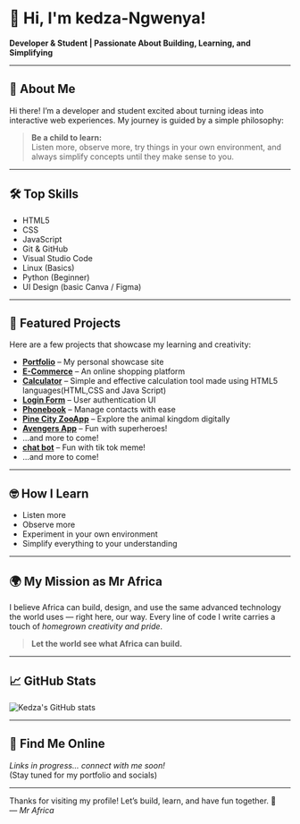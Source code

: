# 👋 Hi, I'm kedza-Ngwenya!

**Developer & Student | Passionate About Building, Learning, and Simplifying**

---

## 🚀 About Me

Hi there! I’m a developer and student excited about turning ideas into interactive web experiences. My journey is guided by a simple philosophy:  
> **Be a child to learn:**  
> Listen more, observe more, try things in your own environment, and always simplify concepts until they make sense to you.

---

## 🛠️ Top Skills

- HTML5  
- CSS  
- JavaScript   
- Git & GitHub  
- Visual Studio Code  
- Linux (Basics)  
- Python (Beginner)  
- UI Design (basic Canva / Figma)

---

## 🌟 Featured Projects

Here are a few projects that showcase my learning and creativity:

- [**Portfolio**](#) – My personal showcase site  
- [**E-Commerce**](#) – An online shopping platform  
- [**Calculator**](https://kedza-bot.github.io/calculator/) – Simple and effective calculation tool made using HTML5 languages(HTML,CSS and Java Script) 
- [**Login Form**](#) – User authentication UI  
- [**Phonebook**](https://kedza-bot.github.io/phone-book/) – Manage contacts with ease  
- [**Pine City ZooApp**](#) – Explore the animal kingdom digitally  
- [**Avengers App**](#) – Fun with superheroes!  
- ...and more to come!
-  [**chat bot**](https://github.com/kedza-bot/chat-bot) – Fun with tik tok meme!  
- ...and more to come!

---

## 🤓 How I Learn

- Listen more  
- Observe more  
- Experiment in your own environment  
- Simplify everything to your understanding  

---

## 🌍 My Mission as Mr Africa

I believe Africa can build, design, and use the same advanced technology the world uses — right here, our way. Every line of code I write carries a touch of *homegrown creativity and pride*.  
> **Let the world see what Africa can build.**

---

## 📈 GitHub Stats

![Kedza's GitHub stats](https://github-readme-stats.vercel.app/api?username=kedza-bot&show_icons=true&theme=radical)

---

## 🔗 Find Me Online

*Links in progress... connect with me soon!*  
(Stay tuned for my portfolio and socials)

---

Thanks for visiting my profile! Let’s build, learn, and have fun together. 🚀  
— *Mr Africa*

